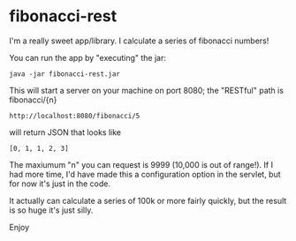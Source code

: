 # fibonacci-rest

I'm a really sweet app/library. I calculate a series of fibonacci numbers!

You can run the app by "executing" the jar:
```
java -jar fibonacci-rest.jar
```
This will start a server on your machine on port 8080; the "RESTful"
path is fibonacci/{n}
```
http://localhost:8080/fibonacci/5
```
will return JSON that looks like
```
[0, 1, 1, 2, 3]
```
The maxiumum "n" you can request is 9999 (10,000 is out of range!). If I had more time, I'd have made this a configuration option in the servlet, but for now it's just in the code.

It actually can calculate a series of 100k or more fairly quickly, but the result is so huge it's just silly.

Enjoy

